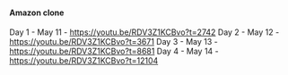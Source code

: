 #### Amazon clone
Day 1 - May 11 - https://youtu.be/RDV3Z1KCBvo?t=2742
Day 2 - May 12 - https://youtu.be/RDV3Z1KCBvo?t=3671
Day 3 - May 13 - https://youtu.be/RDV3Z1KCBvo?t=8681
Day 4 - May 14 - https://youtu.be/RDV3Z1KCBvo?t=12104